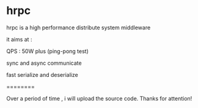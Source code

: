 hrpc
====

hrpc is a high performance distribute system middleware

it aims at :

QPS : 50W plus (ping-pong test)

sync and async communicate

fast serialize and deserialize

========

Over a period of time , i will upload the source code.
Thanks for attention!
